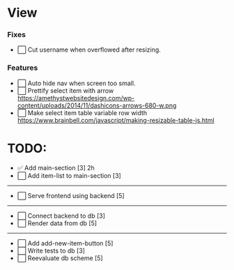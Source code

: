 # View
### Fixes
- :white_large_square: Cut username when overflowed after resizing.

### Features
- :white_large_square: Auto hide nav when screen too small.
- :white_large_square: Prettify select item with arrow https://amethystwebsitedesign.com/wp-content/uploads/2014/11/dashicons-arrows-680-w.png
- :white_large_square: Make select item table variable row width https://www.brainbell.com/javascript/making-resizable-table-js.html

# TODO:
- :white_check_mark: Add main-section [3] 2h
- :white_large_square: Add item-list to main-section [3]
---
- :white_large_square: Serve frontend using backend [5]
---
- :white_large_square: Connect backend to db [3]
- :white_large_square: Render data from db [5]
---
- :white_large_square: Add add-new-item-button [5]
- :white_large_square: Write tests to db [3]
- :white_large_square: Reevaluate db scheme [5]
